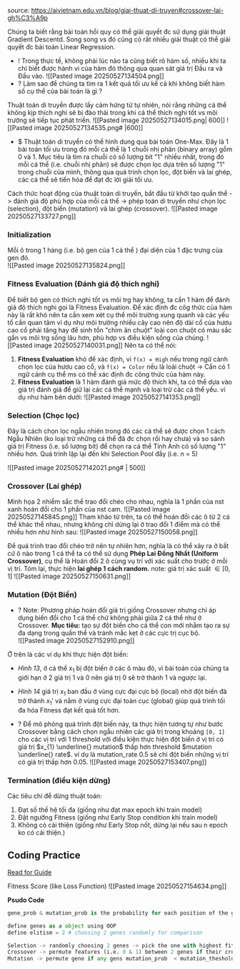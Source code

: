 source: https://aivietnam.edu.vn/blog/giai-thuat-di-truyen#crossover-lai-gh%C3%A9p

Chúng ta biết rằng bài toán hồi quy có thể giải quyết đc sử dụng giải thuật Gradient Descentd. Song song vs đó cũng có rất nhiều giải thuật có thể giải quyết đc bài toán Linear Regression. 
+ ! Trong thực tế, không phải lúc nào ta cũng biết rõ hàm số, nhiều khi ta chỉ biết được hành vi của hàm đó thông qua quan sát giá trị Đầu ra và Đầu vào. ![[Pasted image 20250527134504.png]]
+ ? Làm sao để chúng ta tìm ra 1 kết quả tối ưu kể cả khi không biết hàm số cụ thể của bài toán là gì ? 

Thuật toán di truyền được lấy cảm hứng từ tự nhiên, nói rằng những cá thể không kịp thích nghi sẽ bị đào thải trong khi cá thể thích nghi tốt vs môi trường sẽ tiếp tục phát triển. 
![[Pasted image 20250527134015.png| 600]]
![[Pasted image 20250527134535.png# |600]]

+ $ Thuật toán di truyền có thể hình dung qua bài toán One-Max. Đây là 1 bài toán tối ưu trong đó mỗi cá thể là 1 chuỗi nhị phân (binary array) gồm 0 và 1. Mục tiêu là tìm ra chuỗi có số lượng bit "1" nhiều nhất, trong đó mỗi cá thể (i.e. chuỗi nhị phân) sẽ được chọn lọc dựa trên số lượng "1" trong chuỗi của mình, thông qua quá trình chọn lọc, đột biến và lai ghép, các cá thể sẽ tiến hóa để đạt đc lời giải tối ưu.   

Cách thức hoạt động của thuật toán di truyền, bắt đầu từ khởi tạo quần thể -> đánh giá độ phù hợp của mỗi  cá thể -> phép toán di truyền như chọn lọc (selection), đột biến (mutation) và lai ghép (crossover). 
![[Pasted image 20250527133727.png]]

### Initialization 
Mỗi ô trong 1 hàng (i.e. bộ gen của 1 cá thể ) đại diện của 1 đặc trưng của gen đó.  
![[Pasted image 20250527135824.png]]

### Fitness Evaluation (Đánh giá độ thích nghi)
Để biết bộ gen có thích nghi tốt vs môi trg hay không, ta cần 1 hàm để đánh giá độ thích nghi gọi là Fitness Evaluation. Để xác định đc côg thức của hàm này là rất khó nên ta cần xem xét cụ thể môi trường xung quanh và các yếu tố cần quan tâm ví dụ như môi trường nhiều cây cao nên độ dài cổ của hươu cao cổ phải tăng hay để sinh tồn "chim ăn chuột" loài con chuột có màu sắc gần vs môi trg sống lâu hơn, phù hợp vs điều kiện sống của chúng. 
![[Pasted image 20250527140031.png]]
Nên ta có thể nói:

1. **Fitness Evaluation** khó để xác định, vì `f(x) = High` nếu trong ngữ cảnh chọn lọc của hươu cao cổ, và `f(x) = Color` nếu là loài chuột -> Cần có 1 ngữ cảnh cụ thể ms có thể xác định đc công thức của hàm này. 
2. **Fitness Evaluation** là 1 hàm đánh giá mức độ thích khi, ta có thể dựa vào giá trị đánh giá để giữ lại các cá thể mạnh và loại trừ các cá thể yếu. ví dụ như hàm bên dưới: ![[Pasted image 20250527141353.png]]
### Selection (Chọc lọc)
Đây là cách chọn lọc ngẫu nhiên trong đó các cá thể sẽ được chọn 1 cách Ngẫu Nhiên (ko loại trừ những cá thể đã đc chọn rồi hay chưa) và so sánh giá trị Fitness (i.e. số lượng bit) để chọn ra cá thể Tinh Anh có số lượng "1" nhiều hơn. Quá trình lặp lại đến khi Selection Pool đầy (i.e. n = 5)

![[Pasted image 20250527142021.png# | 500]]


### Crossover (Lai ghép)
Minh họa 2 nhiễm sắc thể trao đổi chéo cho nhau, nghĩa là 1 phần của nst xanh hoán đổi cho 1 phần của nst cam.
![[Pasted image 20250527145845.png]]
Tham khảo từ trên, ta có thể hoán đổi các ô từ 2 cá thể khác thể nhau, nhưng không chỉ dừng lại ở trao đổi 1 điểm mà có thể nhiều hơn như hình sau:
![[Pasted image 20250527150058.png]]

Để quá trình trao đổi chéo trở nên tự nhiên hơn, nghĩa là có thể xảy ra ở bất cứ ô nào trong 1 cá thể ta có thể sử dụng **Phép Lai Đồng Nhất (Uniform Crossover)**, cụ thể là Hoán đổi 2 ô cùng vụ trí với xác suất cho trước ở mỗi vị trí. Tóm lại, thực hiện **lai ghép 1 cách random.** note: giá trị xác suất $\in [0, 1]$ 
![[Pasted image 20250527150631.png]]

### Mutation (Đột Biến)
+ ? Note: Phương pháp hoán đổi giá trị giống Crossover nhưng chỉ áp dụng biến đổi cho 1 cá thể chứ không phải giữa 2 cá thể như ở Crossover. 
**Mục tiêu:** tạo sự đột biến cho cá thể con mới nhằm tạo ra sự đa dạng trong quần thể và tránh mắc kẹt ở các cực trị cục bộ.  
![[Pasted image 20250527152910.png]]

Ở trên là các ví dụ khi thực hiện đột biến: 
+ *Hình 13*, ở cá thể $x_{1}$ bị đột biến ở các ô màu đỏ, vì bài toán của chúng ta giới hạn ở 2 giá trị 1 và 0 nên giá trị 0 sẽ trở thành 1 và ngược lại. 
+ *Hình 14* giá trị $x_{1}$ ban đầu ở vùng cực đại cực bộ (local) nhờ đột biến đã trở thành $x_{1}'$ và nằm ở vùng cực đại toàn cục (global) giúp quá trình tối đa hóa Fitness đạt kết quả tốt hơn.

+ ? Để mô phỏng quá trình đột biến này, ta thực hiện tương tự như bước Crossover bằng cách chọn ngẫu nhiên các giá trị trong khoảng `[0, 1]` cho các vị trí với 1 threshold với điều kiện thực hiện đột biến ở vị trí có giá trị $x_{1} \underline{} mutation$  thấp hơn threshold $mutation \underline{} rate$. ví dụ là mutation_rate 0.5 sẽ chỉ đột biến những vị trí có giá trị thấp hơn 0.05. 
![[Pasted image 20250527153407.png]]

### Termination (điều kiện dừng)
Các tiêu chí để dừng thuật toán:
1) Đạt số thế hệ tối đa (giống như đạt max epoch khi train model)
2) Đặt ngưỡng Fitness (giống như Early Stop condition khi train model)
3) Không có cải thiện (giống như Early Stop nốt, dừng lại nếu sau n epoch ko có cải thiện.)

## Coding Practice
[Read for Guide](https://aivietnam.edu.vn/blog/giai-thuat-di-truyen#thực-hành)

Fitness Score (like Loss Function)
![[Pasted image 20250527154634.png]]

**Psudo Code**
```python
gene_prob & mutation_prob is the probability for each position of the gene across its length.

define genes as a object using OOP
define elitism = 2 # choosing 2 genes randomly for comparison

Selection -> randomly choosing 2 genes -> pick the one with highest fitness score, if even then pick one of them. 
Crossover -> permute features (i.e. 0 & 1) between 2 genes if their crosover_prob  < crossover_threshold.
Mutation -> permute gene if any gens mutation_prob  < mutation_theshold.
```

